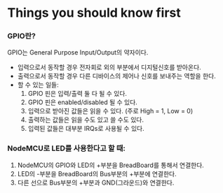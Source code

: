 Things you should know first
============================

### GPIO란? ###

GPIO는 General Purpose Input/Output의 약자이다.

* 입력으로서 동작할 경우 전자회로 외의 부분에서 디지털신호를 받아온다.
* 출력으로서 동작할 경우 다른 디바이스의 제어나 신호를 보내주는 역할을 한다.
* 할 수 있는 일들:
	1. GPIO 핀은 입력/출력 둘 다 될 수 있다.
	2. GPIO 핀은 enabled/disabled 될 수 있다.
	3. 입력으로 받아진 값들은 읽을 수 있다. (주로 High = 1, Low = 0)
	4. 출력하는 값들은 읽을 수도 있고 쓸 수도 있다.
	5. 입력된 값들은 대부분 IRQs로 사용될 수 있다.

### NodeMCU로 LED를 사용한다고 할 때: ###


1. NodeMCU의 GPIO와 LED의 +부분을 BreadBoard를 통해서 연결한다.
2. LED의 -부분을 BreadBoard의 Bus부분의 +부분에 연결한다.
3. 다른 선으로 Bus부분의 +부분과 GND(그라운드)와 연결한다.
